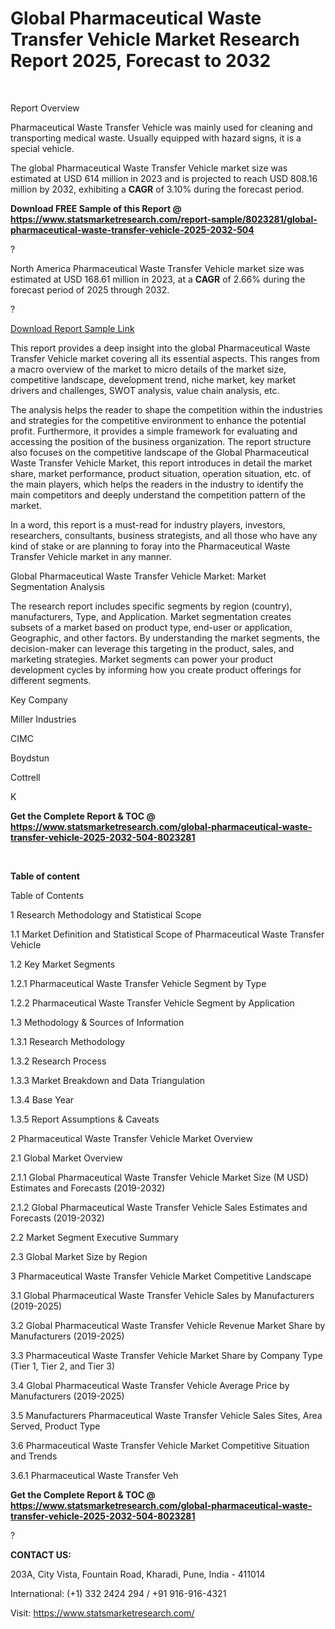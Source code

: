 <h1>Global Pharmaceutical Waste Transfer Vehicle Market Research Report 2025, Forecast to 2032</h1><br/><p>Report Overview</p>
 
 
 
 <p>Pharmaceutical Waste Transfer Vehicle was mainly used for cleaning and transporting medical waste. Usually equipped with hazard signs, it is a special vehicle.</p>
 
 
 
 <p>The global Pharmaceutical Waste Transfer Vehicle market size was estimated at USD 614 million in 2023 and is projected to reach USD 808.16 million by 2032, exhibiting a <strong>CAGR</strong> of 3.10% during the forecast period.</p>
 
 
 
 <div><b>Download FREE Sample of this Report @ <a href="https://www.statsmarketresearch.com/download-free-sample/8023281/global-pharmaceutical-waste-transfer-vehicle-2025-2032-504">https://www.statsmarketresearch.com/report-sample/8023281/global-pharmaceutical-waste-transfer-vehicle-2025-2032-504</a></b></div>
 
 
 
 <p>? </p>
 
 
 
 <p>North America Pharmaceutical Waste Transfer Vehicle market size was estimated at USD 168.61 million in 2023, at a <strong>CAGR</strong> of 2.66% during the forecast period of 2025 through 2032.</p>
 
 
 
 <p>? </p>
 
 
 
 <p><a href="https://www.statsmarketresearch.com/download-free-sample/8023281/global-pharmaceutical-waste-transfer-vehicle-2025-2032-504">Download Report Sample Link</a></p>
 
 
 
 <p>This report provides a deep insight into the global Pharmaceutical Waste Transfer Vehicle market covering all its essential aspects. This ranges from a macro overview of the market to micro details of the market size, competitive landscape, development trend, niche market, key market drivers and challenges, SWOT analysis, value chain analysis, etc.</p>
 
 
 
 <p>The analysis helps the reader to shape the competition within the industries and strategies for the competitive environment to enhance the potential profit. Furthermore, it provides a simple framework for evaluating and accessing the position of the business organization. The report structure also focuses on the competitive landscape of the Global Pharmaceutical Waste Transfer Vehicle Market, this report introduces in detail the market share, market performance, product situation, operation situation, etc. of the main players, which helps the readers in the industry to identify the main competitors and deeply understand the competition pattern of the market.</p>
 
 
 
 <p>In a word, this report is a must-read for industry players, investors, researchers, consultants, business strategists, and all those who have any kind of stake or are planning to foray into the Pharmaceutical Waste Transfer Vehicle market in any manner.</p>
 
 
 
 <p>Global Pharmaceutical Waste Transfer Vehicle Market: Market Segmentation Analysis</p>
 
 
 
 <p>The research report includes specific segments by region (country), manufacturers, Type, and Application. Market segmentation creates subsets of a market based on product type, end-user or application, Geographic, and other factors. By understanding the market segments, the decision-maker can leverage this targeting in the product, sales, and marketing strategies. Market segments can power your product development cycles by informing how you create product offerings for different segments.</p>
 
 
 
 <p>Key Company</p>
 
 
 
 <p>Miller Industries</p>
 
 
 
 <p>CIMC</p>
 
 
 
 <p>Boydstun</p>
 
 
 
 <p>Cottrell</p>
 
 
 
 <p>K</p>
 
 
 
 <div><b>Get the Complete Report & TOC @ <a href="https://www.statsmarketresearch.com/global-pharmaceutical-waste-transfer-vehicle-2025-2032-504-8023281">https://www.statsmarketresearch.com/global-pharmaceutical-waste-transfer-vehicle-2025-2032-504-8023281</a></b></div>
 
 
 
 <p><br />
 
 <b>Table of content</b></p>
 
 
 
 <p>Table of Contents<br />
 
 1 Research Methodology and Statistical Scope<br />
 
 1.1 Market Definition and Statistical Scope of Pharmaceutical Waste Transfer Vehicle<br />
 
 1.2 Key Market Segments<br />
 
 1.2.1 Pharmaceutical Waste Transfer Vehicle Segment by Type<br />
 
 1.2.2 Pharmaceutical Waste Transfer Vehicle Segment by Application<br />
 
 1.3 Methodology & Sources of Information<br />
 
 1.3.1 Research Methodology<br />
 
 1.3.2 Research Process<br />
 
 1.3.3 Market Breakdown and Data Triangulation<br />
 
 1.3.4 Base Year<br />
 
 1.3.5 Report Assumptions & Caveats<br />
 
 2 Pharmaceutical Waste Transfer Vehicle Market Overview<br />
 
 2.1 Global Market Overview<br />
 
 2.1.1 Global Pharmaceutical Waste Transfer Vehicle Market Size (M USD) Estimates and Forecasts (2019-2032)<br />
 
 2.1.2 Global Pharmaceutical Waste Transfer Vehicle Sales Estimates and Forecasts (2019-2032)<br />
 
 2.2 Market Segment Executive Summary<br />
 
 2.3 Global Market Size by Region<br />
 
 3 Pharmaceutical Waste Transfer Vehicle Market Competitive Landscape<br />
 
 3.1 Global Pharmaceutical Waste Transfer Vehicle Sales by Manufacturers (2019-2025)<br />
 
 3.2 Global Pharmaceutical Waste Transfer Vehicle Revenue Market Share by Manufacturers (2019-2025)<br />
 
 3.3 Pharmaceutical Waste Transfer Vehicle Market Share by Company Type (Tier 1, Tier 2, and Tier 3)<br />
 
 3.4 Global Pharmaceutical Waste Transfer Vehicle Average Price by Manufacturers (2019-2025)<br />
 
 3.5 Manufacturers Pharmaceutical Waste Transfer Vehicle Sales Sites, Area Served, Product Type<br />
 
 3.6 Pharmaceutical Waste Transfer Vehicle Market Competitive Situation and Trends<br />
 
 3.6.1 Pharmaceutical Waste Transfer Veh</p>
 
 
 
 <div><b>Get the Complete Report & TOC @ <a href="https://www.statsmarketresearch.com/global-pharmaceutical-waste-transfer-vehicle-2025-2032-504-8023281">https://www.statsmarketresearch.com/global-pharmaceutical-waste-transfer-vehicle-2025-2032-504-8023281</a></b></div>
 
 
 
 <p>? </p>
 
 
 
 <p><b>CONTACT US:</b><br />
 
 203A, City Vista, Fountain Road, Kharadi, Pune, India - 411014<br />
 
 International: (+1) 332 2424 294 / +91 916-916-4321<br />
 
 Visit: <a href="https://www.statsmarketresearch.com/">https://www.statsmarketresearch.com/</a></p>